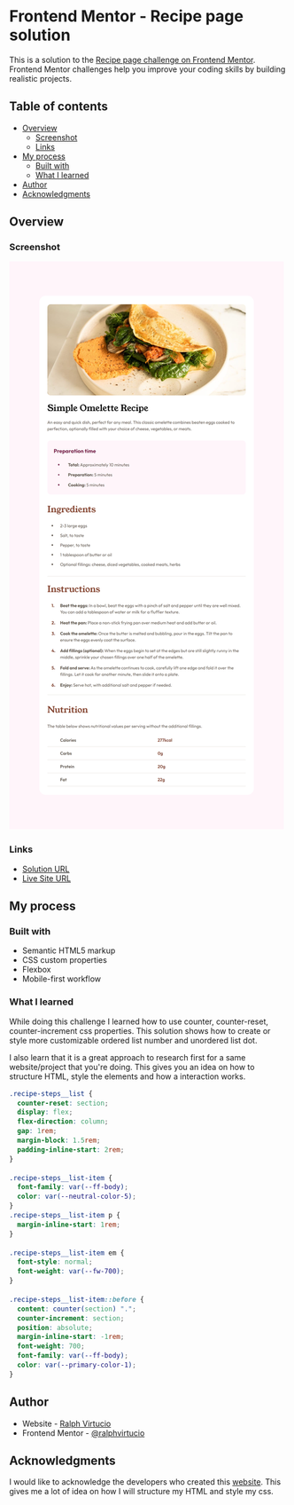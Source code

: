 # Frontend Mentor - Recipe page solution

This is a solution to the [Recipe page challenge on Frontend Mentor](https://www.frontendmentor.io/challenges/recipe-page-KiTsR8QQKm). Frontend Mentor challenges help you improve your coding skills by building realistic projects.

## Table of contents

- [Overview](#overview)
  - [Screenshot](#screenshot)
  - [Links](#links)
- [My process](#my-process)
  - [Built with](#built-with)
  - [What I learned](#what-i-learned)
- [Author](#author)
- [Acknowledgments](#acknowledgments)

## Overview

### Screenshot

![Screenshot](./screenshot.png)

### Links

- [Solution URL](https://github.com/ralphvirtucio/recipe-page)
- [Live Site URL](https://ralphvirtucio.github.io/recipe-page/)

## My process

### Built with

- Semantic HTML5 markup
- CSS custom properties
- Flexbox
- Mobile-first workflow

### What I learned

While doing this challenge I learned how to use counter, counter-reset, counter-increment css properties. This solution shows how to create or style more customizable ordered list number and unordered list dot.

I also learn that it is a great approach to research first for a same website/project that you're doing. This gives you an idea on how to structure HTML, style the elements and how a interaction works.

```css
.recipe-steps__list {
  counter-reset: section;
  display: flex;
  flex-direction: column;
  gap: 1rem;
  margin-block: 1.5rem;
  padding-inline-start: 2rem;
}

.recipe-steps__list-item {
  font-family: var(--ff-body);
  color: var(--neutral-color-5);
}
.recipe-steps__list-item p {
  margin-inline-start: 1rem;
}

.recipe-steps__list-item em {
  font-style: normal;
  font-weight: var(--fw-700);
}

.recipe-steps__list-item::before {
  content: counter(section) ".";
  counter-increment: section;
  position: absolute;
  margin-inline-start: -1rem;
  font-weight: 700;
  font-family: var(--ff-body);
  color: var(--primary-color-1);
}
```

## Author

- Website - [Ralph Virtucio](https://ralphvirtucio-portfolio.vercel.app/)
- Frontend Mentor - [@ralphvirtucio](https://www.frontendmentor.io/profile/ralphvirtucio)

## Acknowledgments

I would like to acknowledge the developers who created this [website](https://www.allrecipes.com/recipe/213700/enchiladas-verdes/). This gives me a lot of idea on how I will structure my HTML and style my css.
